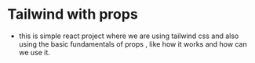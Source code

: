 ﻿# Tailwind with props
 - this is simple react project where we are using tailwind css and also using the basic fundamentals of props , like how it works and how can we use it.
